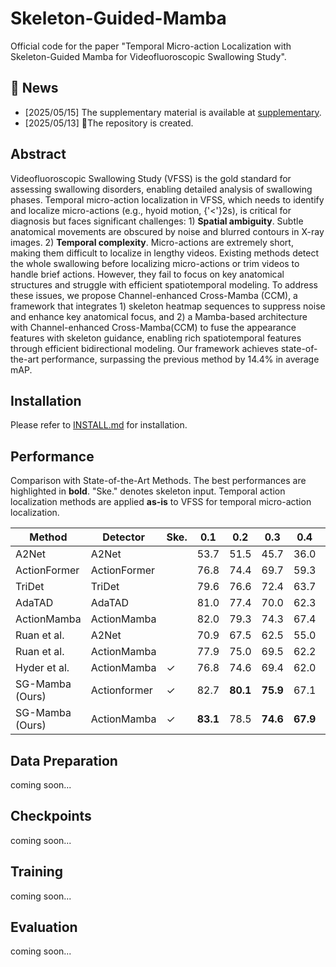 # Skeleton-Guided-Mamba

Official code for the paper "Temporal Micro-action Localization with Skeleton-Guided Mamba for Videofluoroscopic Swallowing Study".

## 📢 News
- [2025/05/15] The supplementary material is available at [supplementary](./assets/Supplementary.pdf).
- [2025/05/13] 🔄The repository is created.

## Abstract

Videofluoroscopic Swallowing Study (VFSS) is the gold standard for assessing swallowing disorders,
enabling detailed analysis of swallowing phases.
Temporal micro-action localization in VFSS, which needs to identify and localize micro-actions
(e.g., hyoid motion, {'<'}2s), is critical for diagnosis but faces significant challenges: 1) **Spatial ambiguity**. Subtle anatomical movements are obscured by noise and blurred contours in X-ray images. 2) **Temporal complexity**. Micro-actions are extremely short, making them difficult to localize in lengthy videos.
Existing methods detect the whole swallowing before localizing micro-actions or trim videos to handle brief actions.
However, they fail to focus on key anatomical structures and struggle with efficient spatiotemporal modeling.
To address these issues, we propose Channel-enhanced Cross-Mamba (CCM), a framework that integrates 1) skeleton heatmap sequences to suppress noise and enhance key anatomical focus, and 2) a Mamba-based architecture with Channel-enhanced Cross-Mamba(CCM) to fuse the appearance features with skeleton guidance, enabling rich spatiotemporal features through efficient bidirectional modeling. Our framework achieves state-of-the-art performance, surpassing the previous method by 14.4\% in average mAP.

## Installation

Please refer to [INSTALL.md](./INSTALL.md) for installation.

## Performance

Comparison with State-of-the-Art Methods.
The best performances are highlighted in **bold**.
"Ske." denotes skeleton input. Temporal action localization methods are applied **as-is** to VFSS for temporal micro-action localization.

| Method            | Detector     | Ske. | 0.1      | 0.2      | 0.3      | 0.4      | 0.5      | 0.6      | 0.7      | Avg.     |
| ----------------- | ------------ | ---- | -------- | -------- | -------- | -------- | -------- | -------- | -------- | -------- |
| A2Net             | A2Net        |      | 53.7     | 51.5     | 45.7     | 36.0     | 22.4     | 10.6     | 3.5      | 31.9     |
| ActionFormer      | ActionFormer |      | 76.8     | 74.4     | 69.7     | 59.3     | 48.8     | 38.5     | 24.6     | 56.0     |
| TriDet            | TriDet       |      | 79.6     | 76.6     | 72.4     | 63.7     | 53.1     | 40.9     | 26.2     | 58.9     |
| AdaTAD            | AdaTAD       |      | 81.0     | 77.4     | 70.0     | 62.3     | 54.4     | 42.1     | 24.8     | 58.9     |
| ActionMamba       | ActionMamba  |      | 82.0     | 79.3     | 74.3     | 67.4     | 53.1     | 37.1     | 19.9     | 59.0     |
| Ruan et al.       | A2Net        |      | 70.9     | 67.5     | 62.5     | 55.0     | 46.1     | 31.6     | 15.8     | 49.9     |
| Ruan et al.       | ActionMamba  |      | 77.9     | 75.0     | 69.5     | 62.2     | 54.8     | 45.2     | 28.9     | 59.1     |
| Hyder et al.      | ActionMamba  | ✓    | 76.8     | 74.6     | 69.4     | 62.0     | 56.2     | 45.2     | 30.8     | 59.3     |
| SG-Mamba (Ours)   | Actionformer | ✓    | 82.7     | **80.1** | **75.9** | 67.1 | 58.4 | 49.2 | 33.5 | 63.8 |
| SG-Mamba (Ours)   | ActionMamba  | ✓    | **83.1**   | 78.5     | **74.6**   | **67.9**   | **59.0**   | **50.0**   | **37.2**   | **64.3**   |



## Data Preparation

coming soon...

## Checkpoints
coming soon...

## Training

coming soon...

## Evaluation

coming soon...



